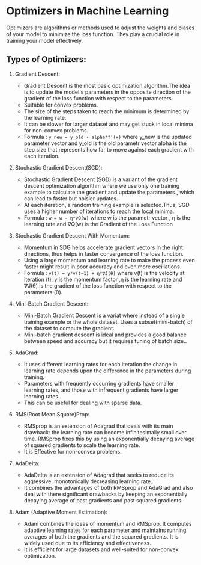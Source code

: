 # Optimizers in Machine Learning

Optimizers are algorithms or methods used to adjust the weights and biases of your model to minimize the loss function.
They play a crucial role in training your model effectively.

## Types of Optimizers:

1. Gradient Descent:
    - Gradient Descent is the most basic optimization algorithm.The idea is to update the model's parameters in the opposite direction of the gradient of the loss function with respect to the parameters. 
    - Suitable for convex problems.
    - The size of the steps taken to reach the minimum is determined by the learning rate.
    - It can be slower for larger dataset and may get stuck in local minima for non-convex problems.
    - Formula : `y_new = y_old - alpha*f'(x)` where y_new is the updated parameter vector and y_old is the old parametr vector alpha is the step size that represents how far to move against each gradient with each iteration.

2. Stochastic Gradient Descent(SGD):
    - Stochastic Gradient Descent (SGD) is a variant of the gradient descent optimization algorithm where we use only one training example to calculate the gradient and update the parameters., which can lead to faster but noisier updates.
    - At each iteration, a random training example is selected.Thus, SGD uses a higher number of iterations to reach the local minima.
    - Formula : `w = w - η*∇Q(w)` where w is the parametr vector , η is the learning rate and ∇Q(w) is the Gradient of the Loss Function 

3. Stochastic Gradient Descent With Momentum:
    - Momentum in SDG helps accelerate gradient vectors in the right directions, thus helps in faster convergence of the loss function.
    - Using a large momentum and learning rate to make the process even faster might result in poor accuracy and even more oscillations.
    - Formula : `v(t) = γ*v(t−1) + η*∇J(θ)` where v(t) is the velocity at iteration (t), γ is the momentum factor ,η is the learning rate and ∇J(θ) is the gradient of the loss function with respect to the parameters (θ).

4.  Mini-Batch Gradient Descent:
    - Mini-Batch Gradient Descent is a variat where instead of a single training example or the whole dataset, Uses a subset(mini-batch) of the dataset to compute the gradient.
    - Mini-batch gradient descent is ideal and provides a good balance between speed and accuracy but it requires tuning of batch size..

5. AdaGrad:
    - It uses different learning rates for each iteration the change in learning rate depends upon the difference in the parameters during training.
    - Parameters with frequently occurring gradients have smaller learning rates, and those with infrequent gradients have larger learning rates.
    - This can be useful for dealing with sparse data.

6. RMS(Root Mean Square)Prop:
    - RMSprop is an extension of Adagrad that deals with its main drawback: the learning rate can become infinitesimally small over time. RMSprop fixes this by using an exponentially decaying average of squared gradients to scale the learning rate.
    - It is Effective for non-convex problems.

7. AdaDelta:
    - AdaDelta is an extension of Adagrad that seeks to reduce its aggressive, monotonically decreasing learning rate.
    - It combines the advantages of both RMSprop and AdaGrad and also deal with there significant drawbacks by keeping an exponentially decaying average of past gradients and past squared gradients.

8. Adam (Adaptive Moment Estimation):
    - Adam combines the ideas of momentum and RMSprop. It computes adaptive learning rates for each parameter and maintains running averages of both the gradients and the squared gradients. It is widely used due to its efficiency and effectiveness.
    - It is efficient for large datasets and well-suited for non-convex optimization.



 
 

